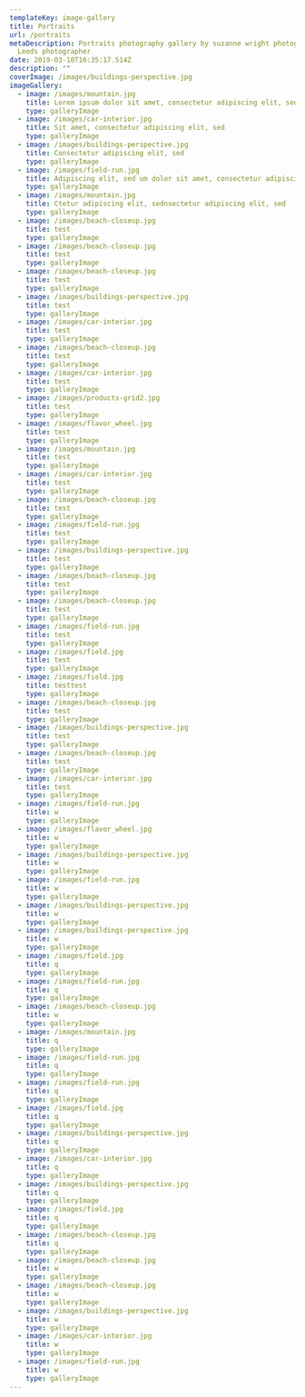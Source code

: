 ```yaml
---
templateKey: image-gallery
title: Portraits
url: /portraits
metaDescription: Portraits photography gallery by suzanne wright photographer,
  Leeds photographer
date: 2019-03-10T16:35:17.514Z
description: ""
coverImage: /images/buildings-perspective.jpg
imageGallery:
  - image: /images/mountain.jpg
    title: Lorem ipsum dolor sit amet, consectetur adipiscing elit, sed
    type: galleryImage
  - image: /images/car-interior.jpg
    title: Sit amet, consectetur adipiscing elit, sed
    type: galleryImage
  - image: /images/buildings-perspective.jpg
    title: Consectetur adipiscing elit, sed
    type: galleryImage
  - image: /images/field-run.jpg
    title: Adipiscing elit, sed um dolor sit amet, consectetur adipiscing elit, sed
    type: galleryImage
  - image: /images/mountain.jpg
    title: Ctetur adipiscing elit, sednsectetur adipiscing elit, sed
    type: galleryImage
  - image: /images/beach-closeup.jpg
    title: test
    type: galleryImage
  - image: /images/beach-closeup.jpg
    title: test
    type: galleryImage
  - image: /images/beach-closeup.jpg
    title: test
    type: galleryImage
  - image: /images/buildings-perspective.jpg
    title: test
    type: galleryImage
  - image: /images/car-interior.jpg
    title: test
    type: galleryImage
  - image: /images/beach-closeup.jpg
    title: test
    type: galleryImage
  - image: /images/car-interior.jpg
    title: test
    type: galleryImage
  - image: /images/products-grid2.jpg
    title: test
    type: galleryImage
  - image: /images/flavor_wheel.jpg
    title: test
    type: galleryImage
  - image: /images/mountain.jpg
    title: test
    type: galleryImage
  - image: /images/car-interior.jpg
    title: test
    type: galleryImage
  - image: /images/beach-closeup.jpg
    title: test
    type: galleryImage
  - image: /images/field-run.jpg
    title: test
    type: galleryImage
  - image: /images/buildings-perspective.jpg
    title: test
    type: galleryImage
  - image: /images/beach-closeup.jpg
    title: test
    type: galleryImage
  - image: /images/beach-closeup.jpg
    title: test
    type: galleryImage
  - image: /images/field-run.jpg
    title: test
    type: galleryImage
  - image: /images/field.jpg
    title: test
    type: galleryImage
  - image: /images/field.jpg
    title: testtest
    type: galleryImage
  - image: /images/beach-closeup.jpg
    title: test
    type: galleryImage
  - image: /images/buildings-perspective.jpg
    title: test
    type: galleryImage
  - image: /images/beach-closeup.jpg
    title: test
    type: galleryImage
  - image: /images/car-interior.jpg
    title: test
    type: galleryImage
  - image: /images/field-run.jpg
    title: w
    type: galleryImage
  - image: /images/flavor_wheel.jpg
    title: w
    type: galleryImage
  - image: /images/buildings-perspective.jpg
    title: w
    type: galleryImage
  - image: /images/field-run.jpg
    title: w
    type: galleryImage
  - image: /images/buildings-perspective.jpg
    title: w
    type: galleryImage
  - image: /images/buildings-perspective.jpg
    title: w
    type: galleryImage
  - image: /images/field.jpg
    title: q
    type: galleryImage
  - image: /images/field-run.jpg
    title: q
    type: galleryImage
  - image: /images/beach-closeup.jpg
    title: w
    type: galleryImage
  - image: /images/mountain.jpg
    title: q
    type: galleryImage
  - image: /images/field-run.jpg
    title: q
    type: galleryImage
  - image: /images/field-run.jpg
    title: q
    type: galleryImage
  - image: /images/field.jpg
    title: q
    type: galleryImage
  - image: /images/buildings-perspective.jpg
    title: q
    type: galleryImage
  - image: /images/car-interior.jpg
    title: q
    type: galleryImage
  - image: /images/buildings-perspective.jpg
    title: q
    type: galleryImage
  - image: /images/field.jpg
    title: q
    type: galleryImage
  - image: /images/beach-closeup.jpg
    title: q
    type: galleryImage
  - image: /images/beach-closeup.jpg
    title: w
    type: galleryImage
  - image: /images/beach-closeup.jpg
    title: w
    type: galleryImage
  - image: /images/buildings-perspective.jpg
    title: w
    type: galleryImage
  - image: /images/car-interior.jpg
    title: w
    type: galleryImage
  - image: /images/field-run.jpg
    title: w
    type: galleryImage
---
```

